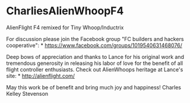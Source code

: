 # CharliesAlienWhoopF4
AlienFlight F4 remixed for Tiny Whoop/Inductrix

For discussion please join the Facebook group "FC builders and hackers cooperative":
	* https://www.facebook.com/groups/1019540631468076/

Deep bows of appreciation and thanks to Lance for his original work and tremendous
generosity in releasing his labor of love for the benefit of all flight controller
enthusiasts. Check out AlienWhoops heritage at Lance's site:
	* http://alienflight.com/

May this work be of benefit and bring much joy and happiness!
Charles Kelley Stevenson
